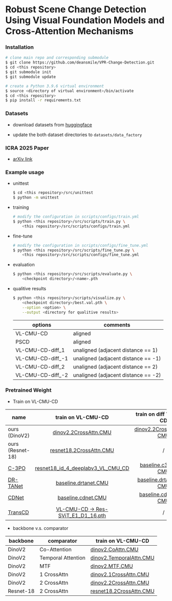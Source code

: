 # Robust Scene Change Detection Using Visual Foundation Models and Cross-Attention Mechanisms



### Installation

```bash
# clone main repo and corresponding submodule
$ git clone https://github.com/deansmile/VPR-Change-Detection.git
$ cd <this repository>
$ git submodule init
$ git submodule update

# create a Python 3.9.6 virtual environment
$ source <directory of virtual environment>/bin/activate
$ cd <this repository>
$ pip install -r requirements.txt
```

### Datasets

* download datasets from [huggingface](https://huggingface.co/ai4ce/vpr_change_detection/tree/main)

* update the both dataset directories to `datasets/data_factory`

### ICRA 2025 Paper

* [arXiv link](http://arxiv.org/abs/2409.16850)

### Example usage

* unittest
    ``` bash
    $ cd <this repository>/src/unittest
    $ python -m unittest
    ```

* training
    ```bash
    # modify the configuration in scripts/configs/train.yml
    $ python <this repository>/src/scripts/train.py \
        <this repository>/src/scripts/configs/train.yml
    ```

* fine-tune
    ```bash
    # modify the configuration in scripts/configs/fine_tune.yml
    $ python <this repository>/src/scripts/fine_tune.py \
        <this repository>/src/scripts/configs/fine_tune.yml
    ```

* evaluation
    ```bash
    $ python <this repository>/src/scripts/evaluate.py \
        <checkpoint directory>/<name>.pth
    ```

* qualitive results
    ```bash
    $ python <this repository>/scripts/visualize.py \
        <checkpoint directory>/best.val.pth \
        --option <option> \
        --output <directory for qualitive results>
    ```

    | options           | comments                            |
    | ----------------- | ----------------------------------- |
    | VL-CMU-CD         | aligned                             |
    | PSCD              | aligned                             |
    | VL-CMU-CD-diff_1  | unaligned (adjacent distance == 1)  |
    | VL-CMU-CD-diff_-1 | unaligned (adjacent distance == -1) |
    | VL-CMU-CD-diff_2  | unaligned (adjacent distance == 2)  |
    | VL-CMU-CD-diff_-2 | unaligned (adjacent distance == -2) |

### Pretrained Weight

* Train on VL-CMU-CD

| name             | train on VL-CMU-CD    | train on diff VL-CMU-CD   | fine-tune on PSCD   |
| ---------------- | :-------------------: | :-----------------------: | :-----------------: |
| ours (DinoV2)    | [dinov2.2CrossAttn.CMU](https://github.com/ChadLin9596/Robust-Scene-Change-Detection/releases/download/v0.0.0/dinov2.2CrossAttn.CMU.pth) | [dinov2.2CrossAttn.Diff-CMU](https://github.com/ChadLin9596/Robust-Scene-Change-Detection/releases/download/v0.0.0/dinov2.2CrossAttn.Diff-CMU.pth) | [dinov2.2CrossAttn.PSCD](https://github.com/ChadLin9596/Robust-Scene-Change-Detection/releases/download/v0.0.0/dinov2.2CrossAttn.PSCD.pth) |
| ours (Resnet-18) | [resnet18.2CrossAttn.CMU](https://github.com/ChadLin9596/Robust-Scene-Change-Detection/releases/download/v0.0.0/resnet18.2CrossAttn.CMU.pth) | / | [resnet18.2CrossAttn.PSCD](https://github.com/ChadLin9596/Robust-Scene-Change-Detection/releases/download/v0.0.0/resnet18.2CrossAttn.PSCD.pth) |
| [C-3PO](https://github.com/DoctorKey/C-3PO) | [resnet18_id_4_deeplabv3_VL_CMU_CD](https://github.com/DoctorKey/C-3PO) | [baseline.c3po.Diff-CMU](https://github.com/ChadLin9596/Robust-Scene-Change-Detection/releases/download/v0.0.0/baseline.c3po.Diff-CMU.pth) | [baseline.c3po.PSCD](https://github.com/ChadLin9596/Robust-Scene-Change-Detection/releases/download/v0.0.0/baseline.c3po.PSCD.pth) |
| [DR-TANet](https://github.com/Herrccc/DR-TANet) | [baseline.drtanet.CMU](https://github.com/ChadLin9596/Robust-Scene-Change-Detection/releases/download/v0.0.0/baseline.drtanet.CMU.pth) | [baseline.drtanet.Diff-CMU](https://github.com/ChadLin9596/Robust-Scene-Change-Detection/releases/download/v0.0.0/baseline.drtanet.Diff-CMU.pth) | [baseline.drtanet.PSCD](https://github.com/ChadLin9596/Robust-Scene-Change-Detection/releases/download/v0.0.0/baseline.drtanet.PSCD.pth) |
| [CDNet](https://github.com/kensakurada/sscdnet) | [baseline.cdnet.CMU](https://github.com/ChadLin9596/Robust-Scene-Change-Detection/releases/download/v0.0.0/baseline.cdnet.CMU.pth) | [baseline.cdnet.Diff-CMU](https://github.com/ChadLin9596/Robust-Scene-Change-Detection/releases/download/v0.0.0/baseline.cdnet.Diff-CMU.pth) | / |
| [TransCD](https://github.com/wangle53/TransCD) | [VL-CMU-CD -> Res-SViT_E1_D1_16.pth](https://github.com/wangle53/TransCD) | / | / |

* backbone v.s. comparator

| backbone  | comparator         | train on VL-CMU-CD |
| --------- | ------------------ | ------------------ |
| DinoV2    | Co-Attention       | [dinov2.CoAttn.CMU](https://github.com/ChadLin9596/Robust-Scene-Change-Detection/releases/download/v0.0.0/dinov2.CoAttn.CMU.pth) |
| DinoV2    | Temporal Attention | [dinov2.TemporalAttn.CMU](https://github.com/ChadLin9596/Robust-Scene-Change-Detection/releases/download/v0.0.0/dinov2.TemporalAttn.CMU.pth) |
| DinoV2    | MTF                | [dinov2.MTF.CMU](https://github.com/ChadLin9596/Robust-Scene-Change-Detection/releases/download/v0.0.0/dinov2.MTF.CMU.pth) |
| DinoV2    | 1 CrossAttn        | [dinov2.1CrossAttn.CMU](https://github.com/ChadLin9596/Robust-Scene-Change-Detection/releases/download/v0.0.0/dinov2.1CrossAttn.CMU.pth) |
| DinoV2    | 2 CrossAttn        | [dinov2.2CrossAttn.CMU](https://github.com/ChadLin9596/Robust-Scene-Change-Detection/releases/download/v0.0.0/dinov2.2CrossAttn.CMU.pth) |
| Resnet-18 | 2 CrossAttn        | [resnet18.2CrossAttn.CMU](https://github.com/ChadLin9596/Robust-Scene-Change-Detection/releases/download/v0.0.0/resnet18.2CrossAttn.CMU.pth) |
